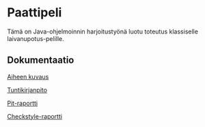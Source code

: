 # Paattipeli
Tämä on Java-ohjelmoinnin harjoitustyönä luotu toteutus klassiselle laivanupotus-pelille. 

## Dokumentaatio
[Aiheen kuvaus](/dokumentaatio/aiheenKuvausJaRakenne.md)

[Tuntikirjanpito](/dokumentaatio/tuntikirjanpinto.md)

[Pit-raportti](https://htmlpreview.github.io/?https://github.com/ihamaki/paattipeli/blob/master/dokumentaatio/pit/201703302134/index.html)

[Checkstyle-raportti](https://htmlpreview.github.io/?https://github.com/ihamaki/paattipeli/blob/master/dokumentaatio/checkstyle/checkstyle.html)
